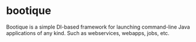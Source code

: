 # bootique
Bootique is a simple DI-based framework for launching command-line Java applications of any kind. Such as webservices, webapps, jobs, etc.
